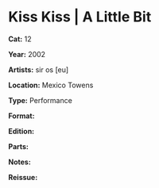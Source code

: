 # Kiss Kiss | A Little Bit

**Cat:** 12

**Year:** 2002

**Artists:** sir os [eu]

**Location:** Mexico Towens

**Type:** Performance

**Format:** 

**Edition:** 

**Parts:** 

**Notes:** 

**Reissue:** 
